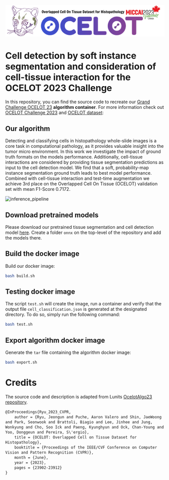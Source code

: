 ![OCELOT LOGO](logo/ocelot_banner.png)

# Cell detection by soft instance segmentation and consideration of cell-tissue interaction for the OCELOT 2023 Challenge
 
In this repository, you can find the source code to recreate our [Grand Challenge OCELOT 23](https://ocelot2023.grand-challenge.org/) **algorithm container**. 
For more information check out [OCELOT Challenge 2023](https://ocelot2023.grand-challenge.org/) and [OCELOT dataset](https://lunit-io.github.io/research/publications/ocelot/):

## Our algorithm
Detecting and classifying cells in histopathology whole-slide images is a core task in computational pathology, as it provides valuable insight into the tumor micro environment. In this work we investigate the impact of ground truth formats on the models performance. Additionally, cell-tissue interactions are considered by providing tissue segmentation predictions as input to the cell detection model. We find that a soft, probability-map instance segmentation ground truth leads to best model performance. Combined with cell-tissue interaction and test-time augmentation we achieve 3rd place on the Overlapped Cell On Tissue (OCELOT) validation set with mean F1-Score 0.7172.

![inference_pipeline](https://github.com/lely475/ocelot23algo/assets/62755943/4237bdc8-d412-4bbf-926d-067a211b3aaf)

## Download pretrained models
Please download our pretrained tissue segmentation and cell detection model [here](https://1drv.ms/f/s!Aqry0_PzRNA6gdEhYsuOSooj7PP-Gg?e=9kQiE2).
Create a folder `onnx` on the top-level of the repository and add the models there.

## Build the docker image

Build our docker image:

```bash
bash build.sh
```

## Testing docker image

The script `test.sh` will create the image, run a container and verify that the output file `cell_classification.json` is generated at the designated directory. To do so, simply run the following command:

```bash
bash test.sh
```

## Export algorithm docker image

Generate the `tar` file containing the algorithm docker image:

```bash
bash export.sh
```

# Credits
The source code and description is adapted from Lunits [OcelotAlgo23 repository](https://github.com/lunit-io/ocelot23algo).
```
@InProceedings{Ryu_2023_CVPR,
    author = {Ryu, Jeongun and Puche, Aaron Valero and Shin, JaeWoong and Park, Seonwook and Brattoli, Biagio and Lee, Jinhee and Jung, Wonkyung and Cho, Soo Ick and Paeng, Kyunghyun and Ock, Chan-Young and Yoo, Donggeun and Pereira, S\'ergio},
    title = {OCELOT: Overlapped Cell on Tissue Dataset for Histopathology},
    booktitle = {Proceedings of the IEEE/CVF Conference on Computer Vision and Pattern Recognition (CVPR)},
    month = {June},
    year = {2023},
    pages = {23902-23912}
}
```
